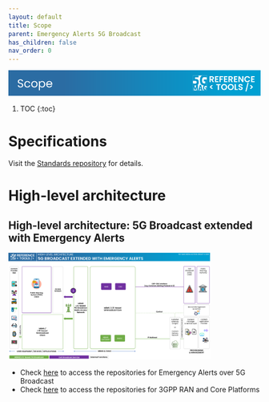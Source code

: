 ```yaml
---
layout: default
title: Scope
parent: Emergency Alerts 5G Broadcast
has_children: false
nav_order: 0
---
```

<img src="../../assets/images/Banner_Scope.png" /> 

1. TOC
{:toc}

# Specifications
Visit the [Standards repository](https://5g-mag.github.io/Standards/) for details.

# High-level architecture

## High-level architecture: 5G Broadcast extended with Emergency Alerts

<img src="../../assets/images/projects/ew_diagram.png" style="width: 80%">

 * Check [here](./repositories.html) to access the repositories for Emergency Alerts over 5G Broadcast
 * Check [here](../3gpp-ran-and-core-platforms/repositories.html) to access the repositories for 3GPP RAN and Core Platforms
